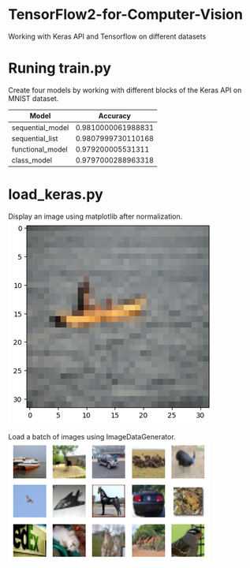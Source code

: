 # TensorFlow2-for-Computer-Vision
Working with Keras API and Tensorflow on different datasets

# Runing train.py
Create four models by working with different blocks of the Keras API on MNIST dataset.

| Model  |  Accuracy |
| ------------- | ------------- |
| sequential_model  | 0.9810000061988831  |
| sequential_list  | 0.9807999730110168  |
| functional_model  | 0.979200005531311  |
| class_model  | 0.9797000288963318  |


# load_keras.py
Display an image using matplotlib after normalization.
![IMAGE_DESCRIPTION](https://github.com/hasanoqool/TensorFlow2-for-Computer-Vision/blob/main/images/boat.png)

Load a batch of images using ImageDataGenerator.
![IMAGE_DESCRIPTION](https://github.com/hasanoqool/TensorFlow2-for-Computer-Vision/blob/main/images/multi.png)